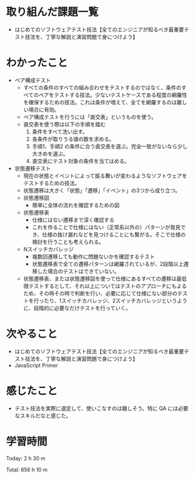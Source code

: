 # 取り組んだ課題一覧
- はじめてのソフトウェアテスト技法【全てのエンジニアが知るべき最重要テスト技法を、丁寧な解説と演習問題で身につけよう】

# わかったこと
- ペア構成テスト
  - すべての条件のすべての組み合わせをテストするのではなく、条件のすべてのペアをテストする技法。少ないテストケースである程度の網羅性を確保するための技法。これは条件が増えて、全てを網羅するのは難しい場合に有効。
  - ペア構成テストを行うには「直交表」というものを使う。
  - 直交表を使う際は以下の手順を踏む
    1. 条件をすべて洗い出す。
    2. 各条件が取りうる値の数を求める。
    3. 手順1、手順2 の条件に合う直交表を選ぶ。完全一致がないなら少し大きめを選ぶ。
    4. 直交表にテスト対象の条件を当てはめる。
- 状態遷移テスト
  - 現在の状態とイベントによって振る舞いが変わるようなソフトウェアをテストするための技法。
  - 状態遷移は大きく「状態」「遷移」「イベント」の3つから成り立つ。
  - 状態遷移図
    - 簡単に全体の流れを確認するための図
  - 状態遷移表
    - 仕様にはない遷移まで深く確認する
    - これを作ることで仕様にはない（正常系以外の）パターンが発見でき、仕様の抜け漏れなどを見つけることにも繋がる。そこで仕様の検討を行うことも考えられる。
  - Nスイッチカバレッジ
    - 複数回遷移しても動作に問題ないかを確認するテスト
    - 状態遷移表で全ての遷移パターンは網羅されているが、2段階以上遷移した場合のテストはできていない。
  - 状態遷移表、または状態遷移図を使って仕様にあるすべての遷移は最低限テストするとして、それ以上についてはテストのアプローチにもよるため、その時その時で判断を行い、必要に応じて仕様にない部分のテストを行ったり、1スイッチカバレッジ、2スイッチカバレッジというように、段階的に必要なだけテストを行っていく。

# 次やること
- はじめてのソフトウェアテスト技法【全てのエンジニアが知るべき最重要テスト技法を、丁寧な解説と演習問題で身につけよう】
- JavaScript Primer

# 感じたこと
- テスト技法を実際に選定して、使いこなすのは難しそう。特に QA には必要なスキルだなと感じた。

# 学習時間
Today: 2 h 30 m

Total: 656 h 10 m

